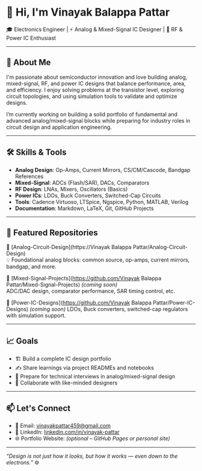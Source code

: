 # 👋 Hi, I'm Vinayak Balappa Pattar

🎓 Electronics Engineer | ⚡ Analog & Mixed-Signal IC Designer | 📡 RF & Power IC Enthusiast

---

## 🔬 About Me

I'm passionate about semiconductor innovation and love building analog, mixed-signal, RF, and power IC designs that balance performance, area, and efficiency. I enjoy solving problems at the transistor level, exploring circuit topologies, and using simulation tools to validate and optimize designs.

I’m currently working on building a solid portfolio of fundamental and advanced analog/mixed-signal blocks while preparing for industry roles in circuit design and application engineering.

---

## 🛠️ Skills & Tools

- **Analog Design**: Op-Amps, Current Mirrors, CS/CM/Cascode, Bandgap References
- **Mixed-Signal**: ADCs (Flash/SAR), DACs, Comparators
- **RF Design**: LNAs, Mixers, Oscillators (Basics)
- **Power ICs**: LDOs, Buck Converters, Switched-Cap Circuits
- **Tools**: Cadence Virtuoso, LTSpice, Ngspice, Python, MATLAB, Verilog
- **Documentation**: Markdown, LaTeX, Git, GitHub Projects

---

## 📂 Featured Repositories

🚀 [Analog-Circuit-Design](https://Vinayak Balappa Pattar/Analog-Circuit-Design)  
💡 Foundational analog blocks: common source, op-amps, current mirrors, bandgap, and more.

🧪 [Mixed-Signal-Projects](https://github.com/Vinayak Balappa Pattar/Mixed-Signal-Projects) *(coming soon)*  
ADC/DAC design, comparator performance, SAR timing control, etc.

🔋 [Power-IC-Designs](https://github.com/Vinayak Balappa Pattar/Power-IC-Designs) *(coming soon)*
LDOs, Buck converters, switched-cap regulators with simulation support.

---

## 📈 Goals

- 🏗 Build a complete IC design portfolio
- ✍️ Share learnings via project READMEs and notebooks
- 🎤 Prepare for technical interviews in analog/mixed-signal design
- 🤝 Collaborate with like-minded designers

---

## 📫 Let's Connect

- 📧 Email: vinayakpattar459@gmail.com
- 💼 LinkedIn: [linkedin.com/in/vinayak-pattar](https://linkedin.com/in/vinayak-pattar)
- 🌐 Portfolio Website: *(optional – GitHub Pages or personal site)*

---

_“Design is not just how it looks, but how it works — even down to the electrons.”_ ⚙️
